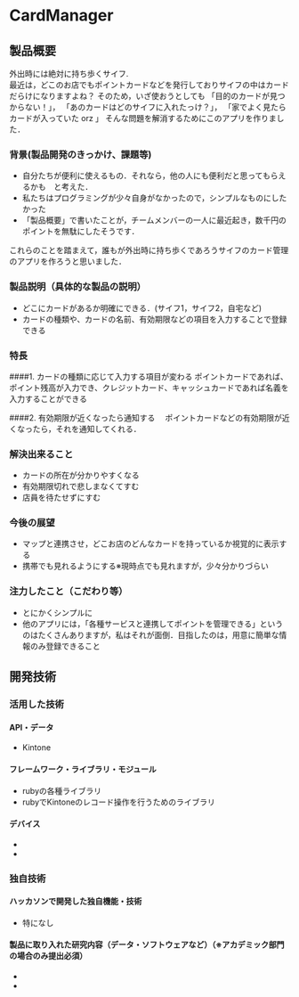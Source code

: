 # CardManager
## 製品概要
外出時には絶対に持ち歩くサイフ.  
最近は，どこのお店でもポイントカードなどを発行しておりサイフの中はカードだらけになりますよね？ 
そのため，いざ使おうとしても
「目的のカードが見つからない！」，
「あのカードはどのサイフに入れたっけ？」，
「家でよく見たらカードが入っていた orz 」
そんな問題を解消するためにこのアプリを作りました．

### 背景(製品開発のきっかけ、課題等)

 * 自分たちが便利に使えるもの．それなら，他の人にも便利だと思ってもらえるかも　と考えた．
 * 私たちはプログラミングが少々自身がなかったので，シンプルなものにしたかった
 * 「製品概要」で書いたことが，チームメンバーの一人に最近起き，数千円のポイントを無駄にしたそうです．

これらのことを踏まえて，誰もが外出時に持ち歩くであろうサイフのカード管理のアプリを作ろうと思いました．

### 製品説明（具体的な製品の説明）
 * どこにカードがあるか明確にできる．(サイフ1，サイフ2，自宅など)
 * カードの種類や、カードの名前、有効期限などの項目を入力することで登録できる

### 特長
####1. カードの種類に応じて入力する項目が変わる
ポイントカードであれば、ポイント残高が入力でき、クレジットカード、キャッシュカードであれば名義を入力することができる

####2. 有効期限が近くなったら通知する　
ポイントカードなどの有効期限が近くなったら，それを通知してくれる． 


### 解決出来ること
 * カードの所在が分かりやすくなる
 * 有効期限切れで悲しまなくてすむ
 * 店員を待たせずにすむ 

### 今後の展望
 * マップと連携させ，どこお店のどんなカードを持っているか視覚的に表示する
 * 携帯でも見れるようにする※現時点でも見れますが，少々分かりづらい

### 注力したこと（こだわり等）
 * とにかくシンプルに
 * 他のアプリには，「各種サービスと連携してポイントを管理できる」というのはたくさんありますが，私はそれが面倒．目指したのは，用意に簡単な情報のみ登録できること

## 開発技術
### 活用した技術
#### API・データ
 * Kintone
 

#### フレームワーク・ライブラリ・モジュール
 * rubyの各種ライブラリ
 * rubyでKintoneのレコード操作を行うためのライブラリ 


#### デバイス
* 
* 

### 独自技術
#### ハッカソンで開発した独自機能・技術
* 特になし

#### 製品に取り入れた研究内容（データ・ソフトウェアなど）（※アカデミック部門の場合のみ提出必須）
* 
* 
